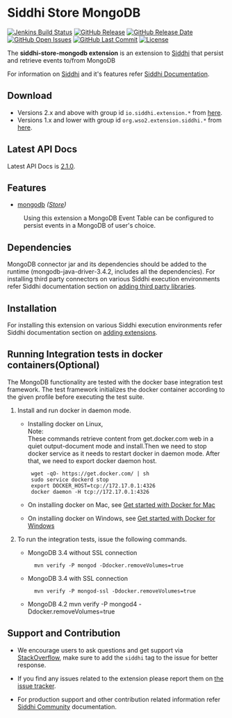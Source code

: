 Siddhi Store MongoDB
===================

  [![Jenkins Build Status](https://wso2.org/jenkins/job/siddhi/job/siddhi-store-mongodb/badge/icon)](https://wso2.org/jenkins/job/siddhi/job/siddhi-store-mongodb/)
  [![GitHub Release](https://img.shields.io/github/release/siddhi-io/siddhi-store-mongodb.svg)](https://github.com/siddhi-io/siddhi-store-mongodb/releases)
  [![GitHub Release Date](https://img.shields.io/github/release-date/siddhi-io/siddhi-store-mongodb.svg)](https://github.com/siddhi-io/siddhi-store-mongodb/releases)
  [![GitHub Open Issues](https://img.shields.io/github/issues-raw/siddhi-io/siddhi-store-mongodb.svg)](https://github.com/siddhi-io/siddhi-store-mongodb/issues)
  [![GitHub Last Commit](https://img.shields.io/github/last-commit/siddhi-io/siddhi-store-mongodb.svg)](https://github.com/siddhi-io/siddhi-store-mongodb/commits/master)
  [![License](https://img.shields.io/badge/License-Apache%202.0-blue.svg)](https://opensource.org/licenses/Apache-2.0)

The **siddhi-store-mongodb extension** is an extension to <a target="_blank" href="https://wso2.github.io/siddhi">Siddhi</a> that persist and retrieve events to/from MongoDB

For information on <a target="_blank" href="https://siddhi.io/">Siddhi</a> and it's features refer <a target="_blank" href="https://siddhi.io/redirect/docs.html">Siddhi Documentation</a>. 

## Download

* Versions 2.x and above with group id `io.siddhi.extension.*` from <a target="_blank" href="https://mvnrepository.com/artifact/io.siddhi.extension.store.mongodb/siddhi-store-mongodb/">here</a>.
* Versions 1.x and lower with group id `org.wso2.extension.siddhi.*` from <a target="_blank" href="https://mvnrepository.com/artifact/org.wso2.extension.siddhi.store.mongodb/siddhi-store-mongodb">here</a>.

## Latest API Docs 

Latest API Docs is <a target="_blank" href="https://siddhi-io.github.io/siddhi-store-mongodb/api/2.1.0">2.1.0</a>.

## Features

* <a target="_blank" href="https://siddhi-io.github.io/siddhi-store-mongodb/api/2.1.0/#mongodb-store">mongodb</a> *(<a target="_blank" href="http://siddhi.io/en/v5.1/docs/query-guide/#store">Store</a>)*<br> <div style="padding-left: 1em;"><p><p style="word-wrap: break-word;margin: 0;">Using this extension a MongoDB Event Table can be configured to persist events in a MongoDB of user's choice.</p></p></div>

## Dependencies 

MongoDB connector jar and its dependencies should be added to the runtime (mongodb-java-driver-3.4.2, includes all the dependencies). For installing third party connectors on various Siddhi execution environments refer Siddhi documentation section on <a target="_blank" href="https://siddhi.io/redirect/add-extensions.html">adding third party libraries</a>.

## Installation

For installing this extension on various Siddhi execution environments refer Siddhi documentation section on <a target="_blank" href="https://siddhi.io/redirect/add-extensions.html">adding extensions</a>.

## Running Integration tests in docker containers(Optional)

The MongoDB functionality are tested with the docker base integration test framework. The test framework initializes the docker container according to the given profile before executing the test suite.

1. Install and run docker in daemon mode.

    *  Installing docker on Linux,<br>
       Note:<br>    These commands retrieve content from get.docker.com web in a quiet output-document mode and install.Then we need to stop docker service as it needs to restart docker in daemon mode. After that, we need to export docker daemon host.
       
            wget -qO- https://get.docker.com/ | sh
            sudo service dockerd stop
            export DOCKER_HOST=tcp://172.17.0.1:4326
            docker daemon -H tcp://172.17.0.1:4326

    *  On installing docker on Mac, see <a target="_blank" href="https://docs.docker.com/docker-for-mac/">Get started with Docker for Mac</a>

    *  On installing docker on Windows, see <a target="_blank" href="https://docs.docker.com/docker-for-windows/">Get started with Docker for Windows</a>
   
2. To run the integration tests, issue the following commands.

    * MongoDB 3.4 without SSL connection
    
            mvn verify -P mongod -Ddocker.removeVolumes=true

    * MongoDB 3.4 with SSL connection
           
            mvn verify -P mongod-ssl -Ddocker.removeVolumes=true
    
    * MongoDB 4.2 
            mvn verify -P mongod4 -Ddocker.removeVolumes=true

## Support and Contribution

* We encourage users to ask questions and get support via <a target="_blank" href="https://stackoverflow.com/questions/tagged/siddhi">StackOverflow</a>, make sure to add the `siddhi` tag to the issue for better response.

* If you find any issues related to the extension please report them on <a target="_blank" href="https://github.com/siddhi-io/siddhi-execution-string/issues">the issue tracker</a>.

* For production support and other contribution related information refer <a target="_blank" href="https://siddhi.io/community/">Siddhi Community</a> documentation.

